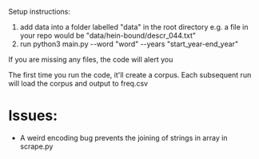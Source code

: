Setup instructions:
1. add data into a folder labelled "data" in the root directory
    e.g. a file in your repo would be "data/hein-bound/descr_044.txt"
2. run python3 main.py --word "word" --years "start_year-end_year"

If you are missing any files, the code will alert you

The first time you run the code, it'll create a corpus.
Each subsequent run will load the corpus and output to freq.csv

# Issues:
- A weird encoding bug prevents the joining of strings in array in scrape.py